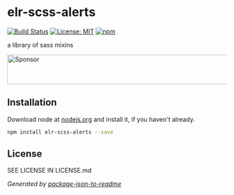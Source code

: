 # elr-scss-alerts

[![Build Status](https://travis-ci.org/Beth3346/elr-scss-alerts.svg?branch=master)](https://travis-ci.org/Beth3346/elr-scss-alerts)
[![License: MIT](https://img.shields.io/badge/License-MIT-yellow.svg)](https://opensource.org/licenses/MIT)
[![npm](https://img.shields.io/npm/dm/elr-scss-alerts.svg?style=flat)]()

a library of sass mixins

<a target='_blank' rel='nofollow' href='https://app.codesponsor.io/link/WQoMZ89hEDJBYaUN6DNr2Xrq/Beth3346/elr-scss-alerts'>
  <img alt='Sponsor' width='888' height='68' src='https://app.codesponsor.io/embed/WQoMZ89hEDJBYaUN6DNr2Xrq/Beth3346/elr-scss-alerts.svg' />
</a>

## Installation

Download node at [nodejs.org](http://nodejs.org) and install it, if you haven't already.

```sh
npm install elr-scss-alerts --save
```

## License

SEE LICENSE IN LICENSE.md

_Generated by [package-json-to-readme](https://github.com/zeke/package-json-to-readme)_
